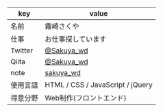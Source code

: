| key | value |
-|-
| 名前 | 霧崎さくや |
| 仕事 | お仕事探しています |
| Twitter |[@Sakuya_wd](https://twitter.com/Sakuya_wd)|
| Qiita | [@Sakuya_wd](https://qiita.com/Sakuya_wd)|
| note | [sakuya_wd](https://note.com/sakuya_wd)|
| 使用言語 | HTML / CSS / JavaScript / jQuery|
| 得意分野 | Web制作(フロントエンド)|


